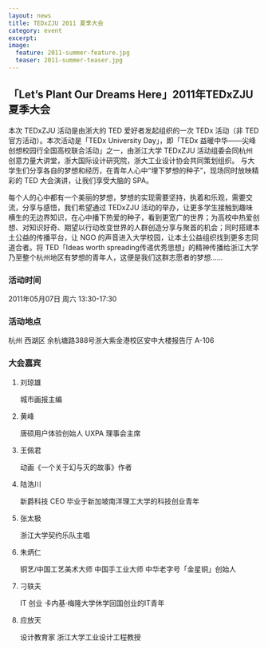 ```yaml
---
layout: news
title: TEDxZJU 2011 夏季大会
category: event
excerpt:
image:
  feature: 2011-summer-feature.jpg
  teaser: 2011-summer-teaser.jpg
---
```


## 「Let’s Plant Our Dreams Here」2011年TEDxZJU夏季大会

本次 TEDxZJU 活动是由浙大的 TED 爱好者发起组织的一次 TEDx 活动（非 TED 官方活动）。本次活动是「TEDx University Day」，即「TEDx 益暖中华——尖峰创想校园行全国高校联合活动」之一，由浙江大学 TEDxZJU 活动组委会同杭州创意力量大讲堂，浙大国际设计研究院，浙大工业设计协会共同策划组织。 
与大学生们分享各自的梦想和经历，在青年人心中“埋下梦想的种子”，现场同时放映精彩的 TED 大会演讲，让我们享受大脑的 SPA。

每个人的心中都有一个美丽的梦想，梦想的实现需要坚持，执着和乐观，需要交流，分享与感悟，我们希望通过 TEDxZJU 活动的举办，让更多学生接触到趣味横生的无边界知识，在心中播下热爱的种子，看到更宽广的世界；为高校中热爱创想、对知识好奇、期望以行动改变世界的人群创造分享与聚首的机会；同时搭建本土公益的传播平台，让 NGO 的声音进入大学校园，让本土公益组织找到更多志同道合者。将 TED「Ideas worth spreading传递优秀思想」的精神传播给浙江大学乃至整个杭州地区有梦想的青年人，这便是我们这群志愿者的梦想……



### 活动时间

2011年05月07日 周六 13:30-17:30

### 活动地点

杭州 西湖区 余杭塘路388号浙大紫金港校区安中大楼报告厅 A-106

### 大会嘉宾

1. 刘琼雄   

    城市画报主编     
	
2. 黄峰     

    唐硕用户体验创始人 UXPA 理事会主席
 
3. 王佩君    

    动画《一个关于幻与灭的故事》作者
	
4. 陆浩川   

    新爵科技 CEO 毕业于新加坡南洋理工大学的科技创业青年
 
5. 张太极  

    浙江大学契约乐队主唱                   

6. 朱炳仁  

    铜艺/中国工艺美术大师 中国手工业大师 中华老字号「金星铜」创始人
	
5. 刁轶夫   

    IT 创业 卡内基·梅隆大学休学回国创业的IT青年              
 
7. 应放天

    设计教育家 浙江大学工业设计工程教授
 







